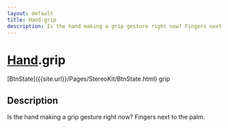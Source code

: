```yaml
---
layout: default
title: Hand.grip
description: Is the hand making a grip gesture right now? Fingers next to the palm.
---
```

# [Hand]({{site.url}}/Pages/StereoKit/Hand.html).grip

<div class='signature' markdown='1'>
[BtnState]({{site.url}}/Pages/StereoKit/BtnState.html) grip
</div>

## Description
Is the hand making a grip gesture right now? Fingers
next to the palm.

